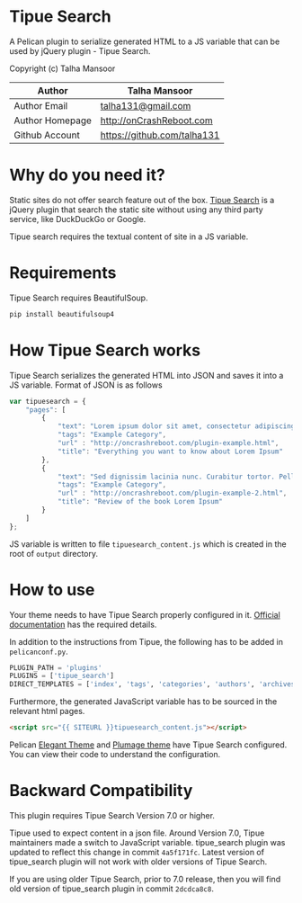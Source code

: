 Tipue Search
============

A Pelican plugin to serialize generated HTML to a JS variable that can be used by jQuery plugin - Tipue Search.

Copyright (c) Talha Mansoor

Author          | Talha Mansoor
----------------|-----
Author Email    | talha131@gmail.com 
Author Homepage | http://onCrashReboot.com 
Github Account  | https://github.com/talha131 

Why do you need it?
===================

Static sites do not offer search feature out of the box. [Tipue Search](http://www.tipue.com/search/)
is a jQuery plugin that search the static site without using any third party service, like DuckDuckGo or Google.

Tipue search requires the textual content of site in a JS variable.

Requirements
============

Tipue Search requires BeautifulSoup.

```bash
pip install beautifulsoup4
```

How Tipue Search works
=========================

Tipue Search serializes the generated HTML into JSON and saves it into a JS variable. Format of JSON is as follows

```javascript
var tipuesearch = {
    "pages": [
        { 
            "text": "Lorem ipsum dolor sit amet, consectetur adipiscing elit. Integer nec odio. Praesent libero. Sed cursus ante dapibus diam. Sed nisi. Nulla quis sem at nibh elementum imperdiet. Duis sagittis ipsum. Praesent mauris. Fusce nec tellus sed augue semper porta. Mauris massa. Vestibulum lacinia arcu eget nulla. Class aptent taciti sociosqu ad litora torquent per conubia nostra, per inceptos himenaeos. Curabitur sodales ligula in libero.",
            "tags": "Example Category",
            "url" : "http://oncrashreboot.com/plugin-example.html",
            "title": "Everything you want to know about Lorem Ipsum"
        },
        { 
            "text": "Sed dignissim lacinia nunc. Curabitur tortor. Pellentesque nibh. Aenean quam. In scelerisque sem at dolor. Maecenas mattis. Sed convallis tristique sem. Proin ut ligula vel nunc egestas porttitor. Morbi lectus risus, iaculis vel, suscipit quis, luctus non, massa. Fusce ac turpis quis ligula lacinia aliquet. Mauris ipsum. Nulla metus metus, ullamcorper vel, tincidunt sed, euismod in, nibh.",
            "tags": "Example Category",
            "url" : "http://oncrashreboot.com/plugin-example-2.html",
            "title": "Review of the book Lorem Ipsum"
        }
    ]
};
```

JS variable is written to file `tipuesearch_content.js` which is created in the root of `output` directory.

How to use
==========

Your theme needs to have Tipue Search properly configured in it. [Official documentation](http://www.tipue.com/search/help/) has the required details.

In addition to the instructions from Tipue, the following has to be added in `pelicanconf.py`.

```python
PLUGIN_PATH = 'plugins'
PLUGINS = ['tipue_search']
DIRECT_TEMPLATES = ['index', 'tags', 'categories', 'authors', 'archives', 'search']
```

Furthermore, the generated JavaScript variable has to be sourced in the relevant html pages.

```html
<script src="{{ SITEURL }}tipuesearch_content.js"></script>
```

Pelican [Elegant Theme](https://github.com/talha131/pelican-elegant) and [Plumage theme](https://github.com/kdeldycke/plumage) have Tipue Search configured. You can view their code to understand the configuration.

Backward Compatibility
======================

This plugin requires Tipue Search Version 7.0 or higher.

Tipue used to expect content in a json file. Around Version 7.0, Tipue maintainers made a switch to JavaScript variable. tipue_search plugin was updated to reflect this change in commit `4a5f171fc`. Latest version of tipue_search plugin will not work with older versions of Tipue Search.

If you are using older Tipue Search, prior to 7.0 release, then you will find old version of tipue_search plugin in commit `2dcdca8c8`. 
